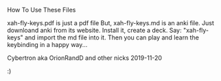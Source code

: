 
How To Use These Files

xah-fly-keys.pdf  is just a pdf file
But, xah-fly-keys.md is an anki file.
Just downloand anki from its website.
Install it, create a deck. Say: "xah-fly-keys"
and import the md file into it.
Then you can play and learn the keybinding in
a happy way...

Cybertron aka OrionRandD
and other nicks
2019-11-20

:)
